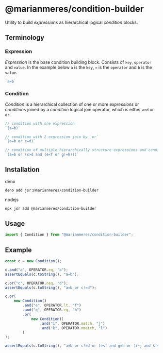 # @marianmeres/condition-builder

Utility to build _expressions_ as hierarchical logical _condition_ blocks.

## Terminology

### Expression

_Expression_ is the base condition building block. Consists of `key`, `operator` and `value`.
In the example below `a` is the `key`, `=` is the `operator` and `b` is the `value`.

```ts
`a=b`
```

### Condition

_Condition_ is a hierarchical collection of one or more _expressions_ or _conditions_ 
joined by a _condition_ logical join operator, which is either `and` or `or`.

```ts
// condition with one expression
`(a=b)`

// condition with 2 expression join by `or`
`(a=b or c=d)`

// condition of multiple hierarchically structure expressions and conditions
`(a=b or (c>d and (e<f or g!=h)))`
```

## Installation

deno

```sh
deno add jsr:@marianmeres/condition-builder
```

nodejs

```sh
npx jsr add @marianmeres/condition-builder
```

## Usage

```ts
import { Condition } from "@marianmeres/condition-builder";
```


## Example 

```ts
const c = new Condition();

c.and("a", OPERATOR.eq, "b");
assertEquals(c.toString(), "a=b");

c.or("c", OPERATOR.neq, "d");
assertEquals(c.toString(), "a=b or c!=d");

c.or(
    new Condition()
        .and("e", OPERATOR.lt, "f")
        .and("g", OPERATOR.eq, "h")
        .or(
            new Condition()
                .and("i", OPERATOR.match, "j")
                .and("k", OPERATOR.nmatch, "l")
        )
);

assertEquals(c.toString(), "a=b or c!=d or (e<f and g=h or (i~j and k!~l))";);
```